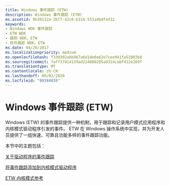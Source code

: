 ```yaml
---
title: Windows 事件跟踪 (ETW)
description: Windows 事件跟踪 (ETW)
ms.assetid: 9b30132a-2bf7-42c0-b316-551a4bdfed32
keywords:
- Windows WDK 事件跟踪
- ETW WDK
- 跟踪 WDK，ETW
- 软件跟踪 WDK，ETW
ms.date: 04/20/2017
ms.localizationpriority: medium
ms.openlocfilehash: f330392abb967a6d14e0a62e7cee941fa52803b8
ms.sourcegitcommit: faff37814159ad224080205ad314cabf412e269f
ms.translationtype: MT
ms.contentlocale: zh-CN
ms.lasthandoff: 09/02/2020
ms.locfileid: "89384839"
---
```

# <a name="event-tracing-for-windows-etw"></a>Windows 事件跟踪 (ETW)


Windows (ETW) 的事件跟踪提供一种机制，用于跟踪和记录用户模式应用程序和内核模式驱动程序引发的事件。 ETW 在 Windows 操作系统中实现，并为开发人员提供了一组快速、可靠且功能多样的事件跟踪功能。

本节中的主题包括：

[关于驱动程序的事件跟踪](about-event-tracing-for-drivers.md)

[将事件跟踪添加到内核模式驱动程序](adding-event-tracing-to-kernel-mode-drivers.md)

[ETW 内核模式参考](/previous-versions/windows/hardware/previsioning-framework/ff545650(v=vs.85))

 

